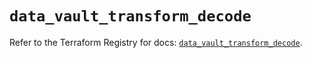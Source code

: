# `data_vault_transform_decode`

Refer to the Terraform Registry for docs: [`data_vault_transform_decode`](https://registry.terraform.io/providers/hashicorp/vault/5.2.1/docs/data-sources/transform_decode).
